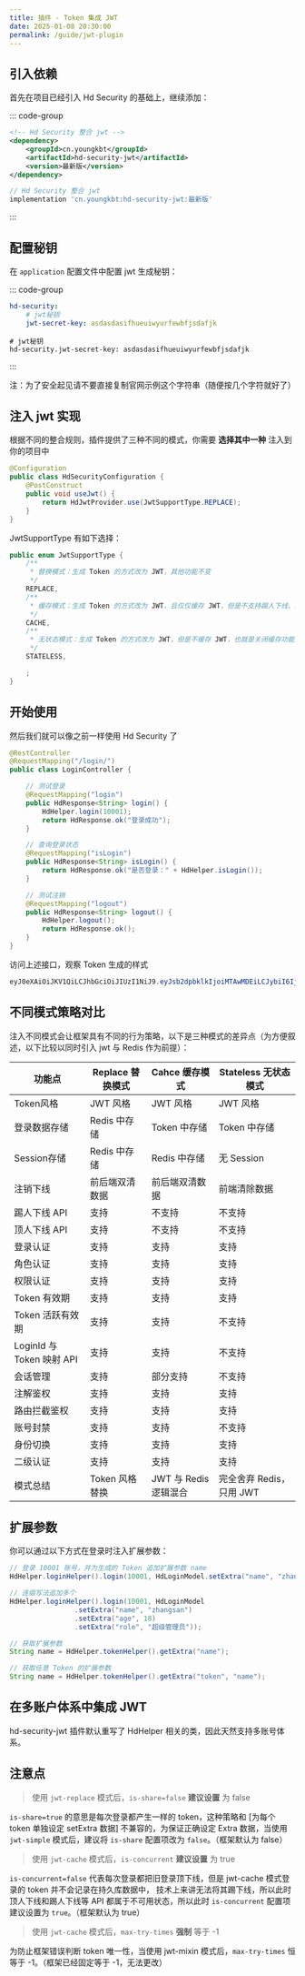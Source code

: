 ```yaml
---
title: 插件 - Token 集成 JWT
date: 2025-01-08 20:30:00
permalink: /guide/jwt-plugin
---
```


## 引入依赖

首先在项目已经引入 Hd Security 的基础上，继续添加：

::: code-group

```xml [Maven 方式]
<!-- Hd Security 整合 jwt -->
<dependency>
    <groupId>cn.youngkbt</groupId>
    <artifactId>hd-security-jwt</artifactId>
    <version>最新版</version>
</dependency>
```



```groovy [Gradle 方式]
// Hd Security 整合 jwt
implementation 'cn.youngkbt:hd-security-jwt:最新版'
```

:::

## 配置秘钥

在 `application` 配置文件中配置 jwt 生成秘钥：

::: code-group

```yaml [yaml 风格]
hd-security:
    # jwt秘钥 
    jwt-secret-key: asdasdasifhueuiwyurfewbfjsdafjk
```



```properties [properties 风格]
# jwt秘钥 
hd-security.jwt-secret-key: asdasdasifhueuiwyurfewbfjsdafjk
```

:::

注：为了安全起见请不要直接复制官网示例这个字符串（随便按几个字符就好了）

## 注入 jwt 实现

根据不同的整合规则，插件提供了三种不同的模式，你需要 **选择其中一种** 注入到你的项目中

```java
@Configuration
public class HdSecurityConfiguration {
    @PostConstruct
    public void useJwt() {
        return HdJwtProvider.use(JwtSupportType.REPLACE);
    }
}
```

JwtSupportType 有如下选择：

```java
public enum JwtSupportType {
    /**
     * 替换模式：生成 Token 的方式改为 JWT，其他功能不变
     */
    REPLACE,
    /**
     * 缓存模式：生成 Token 的方式改为 JWT，且仅仅缓存 JWT，但是不支持踢人下线、顶人下线和部分会话查询，认证信息完全从 JWT 解析出来
     */
    CACHE,
    /**
     * 无状态模式：生成 Token 的方式改为 JWT，但是不缓存 JWT，也就是关闭缓存功能，认证信息完全从 JWT 解析出来
     */
    STATELESS,

    ;
}
```

## 开始使用

然后我们就可以像之前一样使用 Hd Security 了

```java
@RestController
@RequestMapping("/login/")
public class LoginController {

    // 测试登录
    @RequestMapping("login")
    public HdResponse<String> login() {
        HdHelper.login(10001);
        return HdResponse.ok("登录成功");
    }

    // 查询登录状态
    @RequestMapping("isLogin")
    public HdResponse<String> isLogin() {
        return HdResponse.ok("是否登录：" + HdHelper.isLogin());
    }

    // 测试注销
    @RequestMapping("logout")
    public HdResponse<String> logout() {
        HdHelper.logout();
        return HdResponse.ok();
    }
}
```

访问上述接口，观察 Token 生成的样式

```java
eyJ0eXAiOiJKV1QiLCJhbGciOiJIUzI1NiJ9.eyJsb2dpbklkIjoiMTAwMDEiLCJybiI6IjZYYzgySzBHVWV3Uk5NTTl1dFdjbnpFZFZHTVNYd3JOIn0.F_7fbHsFsDZmckHlGDaBuwDotZwAjZ0HB14DRujQfOQ
```

## 不同模式策略对比

注入不同模式会让框架具有不同的行为策略，以下是三种模式的差异点（为方便叙述，以下比较以同时引入 jwt 与 Redis 作为前提）：

| 功能点                    | Replace 替换模式 | Cahce 缓存模式        | Stateless 无状态模式     |
| ------------------------- | ---------------- | --------------------- | ------------------------ |
| Token风格                 | JWT 风格         | JWT 风格              | JWT 风格                 |
| 登录数据存储              | Redis 中存储     | Token 中存储          | Token 中存储             |
| Session存储               | Redis 中存储     | Redis 中存储          | 无 Session               |
| 注销下线                  | 前后端双清数据   | 前后端双清数据        | 前端清除数据             |
| 踢人下线 API              | 支持             | 不支持                | 不支持                   |
| 顶人下线 API              | 支持             | 不支持                | 不支持                   |
| 登录认证                  | 支持             | 支持                  | 支持                     |
| 角色认证                  | 支持             | 支持                  | 支持                     |
| 权限认证                  | 支持             | 支持                  | 支持                     |
| Token 有效期              | 支持             | 支持                  | 支持                     |
| Token 活跃有效期          | 支持             | 支持                  | 不支持                   |
| LoginId 与 Token 映射 API | 支持             | 支持                  | 不支持                   |
| 会话管理                  | 支持             | 部分支持              | 不支持                   |
| 注解鉴权                  | 支持             | 支持                  | 支持                     |
| 路由拦截鉴权              | 支持             | 支持                  | 支持                     |
| 账号封禁                  | 支持             | 支持                  | 不支持                   |
| 身份切换                  | 支持             | 支持                  | 支持                     |
| 二级认证                  | 支持             | 支持                  | 支持                     |
| 模式总结                  | Token 风格替换   | JWT 与 Redis 逻辑混合 | 完全舍弃 Redis，只用 JWT |

## 扩展参数

你可以通过以下方式在登录时注入扩展参数：

```java
// 登录 10001 账号，并为生成的 Token 追加扩展参数 name
HdHelper.loginHelper().login(10001, HdLoginModel.setExtra("name", "zhangsan"));

// 连缀写法追加多个
HdHelper.loginHelper().login(10001, HdLoginModel
                .setExtra("name", "zhangsan")
                .setExtra("age", 18)
                .setExtra("role", "超级管理员"));

// 获取扩展参数 
String name = HdHelper.tokenHelper().getExtra("name");

// 获取任意 Token 的扩展参数 
String name = HdHelper.tokenHelper().getExtra("token", "name");
```

## 在多账户体系中集成 JWT

hd-security-jwt 插件默认重写了 HdHelper 相关的类，因此天然支持多账号体系。

## 注意点

> 使用 `jwt-replace` 模式后，`is-share=false` **建议设置** 为 false

`is-share=true` 的意思是每次登录都产生一样的 token，这种策略和 [为每个 token 单独设定 setExtra 数据] 不兼容的，为保证正确设定 Extra 数据，当使用 `jwt-simple` 模式后，建议将 `is-share` 配置项改为 `false`。（框架默认为 false）

> 使用 `jwt-cache` 模式后，`is-concurrent` **建议设置** 为 true

`is-concurrent=false` 代表每次登录都把旧登录顶下线，但是 jwt-cache 模式登录的 token 并不会记录在持久库数据中， 技术上来讲无法将其踢下线，所以此时顶人下线和踢人下线等 API 都属于不可用状态，所以此时 `is-concurrent` 配置项建议设置为 `true`。（框架默认为 true）

> 使用 `jwt-cache` 模式后，`max-try-times` **强制** 等于 -1

为防止框架错误判断 token 唯一性，当使用 jwt-mixin 模式后，`max-try-times` 恒等于 -1。（框架已经固定等于 -1，无法更改）
